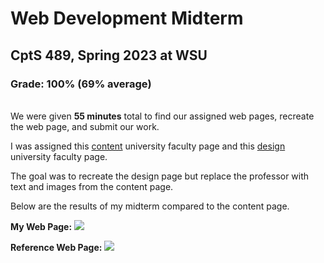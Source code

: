 # Web Development Midterm 
## CptS 489, Spring 2023 at WSU
### Grade: 100% (69% average)

<br>
We were given <b>55 minutes</b> total to find our assigned web pages, recreate the web page, and submit our work.

I was assigned this [content](https://school.eecs.wsu.edu/faculty/profile/?nid=shira) university faculty page 
and this [design](https://ece.princeton.edu/people/ravindra-n-bhatt) university faculty page.

The goal was to recreate the design page but replace the professor with text and images from the content page.

Below are the results of my midterm compared to the content page.

<b>My Web Page:</b>
![](https://imgur.com/h68VJ8u.jpg)

<b>Reference Web Page:</b>
![](https://imgur.com/omezETT.jpg)
